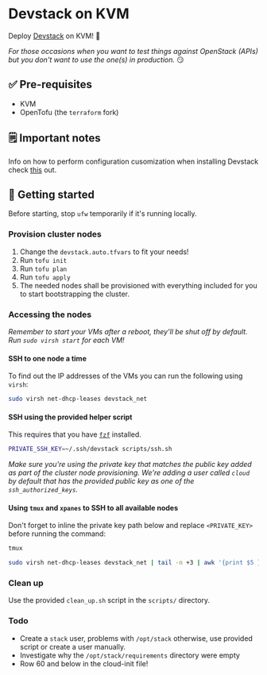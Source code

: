 # Devstack on KVM

Deploy [Devstack](https://docs.openstack.org/devstack/latest/) on KVM! 🚀

_For those occasions when you want to test things against OpenStack (APIs) but you don't want to use the one(s) in production._ 😏

## ✅ Pre-requisites

* KVM
* OpenTofu (the `terraform` fork)

## 🗒️ Important notes

Info on how to perform configuration cusomization when installing Devstack check [this](https://github.com/openstack/devstack/blob/master/doc/source/configuration.rst) out.

## 🏃 Getting started

Before starting, stop `ufw` temporarily if it's running locally.

### Provision cluster nodes

1. Change the `devstack.auto.tfvars` to fit your needs!
2. Run `tofu init`
3. Run `tofu plan`
4. Run `tofu apply`
5. The needed nodes shall be provisioned with everything included for you to start bootstrapping the cluster.

### Accessing the nodes

_Remember to start your VMs after a reboot, they'll be shut off by default. Run `sudo virsh start` for each VM!_

#### SSH to one node a time

To find out the IP addresses of the VMs you can run the following using `virsh`:

```bash
sudo virsh net-dhcp-leases devstack_net
```

#### SSH using the provided helper script

This requires that you have [`fzf`](https://github.com/junegunn/fzf) installed.

```bash
PRIVATE_SSH_KEY=~/.ssh/devstack scripts/ssh.sh
```

_Make sure you're using the private key that matches the public key added as part of the cluster node provisioning. We're adding a user called `cloud` by default that has the provided public key as one of the `ssh_authorized_keys`._

#### Using `tmux` and `xpanes` to SSH to all available nodes

Don't forget to inline the private key path below and replace `<PRIVATE_KEY>` before running the command:

```bash
tmux

sudo virsh net-dhcp-leases devstack_net | tail -n +3 | awk '{print $5 }' | cut -d"/" -f1 | xpanes -l ev -c 'ssh -l cloud -i <PRIVATE_KEY> {}'
```

### Clean up

Use the provided `clean_up.sh` script in the `scripts/` directory.

### Todo

* Create a `stack` user, problems with `/opt/stack` otherwise, use provided script or create a user manually.
* Investigate why the `/opt/stack/requirements` directory were empty
* Row 60 and below in the cloud-init file!
